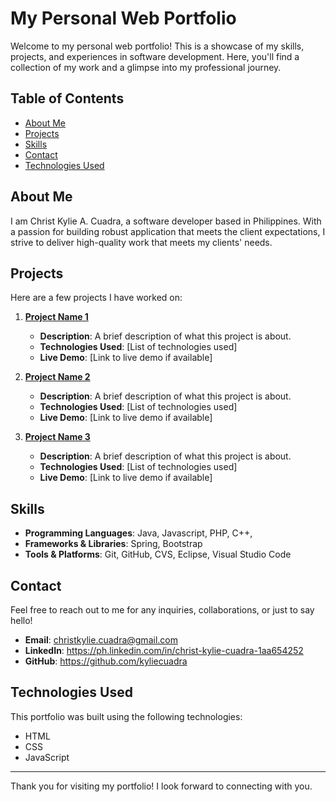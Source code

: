 # My Personal Web Portfolio

Welcome to my personal web portfolio! This is a showcase of my skills, projects, and experiences in software development. Here, you'll find a collection of my work and a glimpse into my professional journey.

## Table of Contents

- [About Me](#about-me)
- [Projects](#projects)
- [Skills](#skills)
- [Contact](#contact)
- [Technologies Used](#technologies-used)

## About Me

I am Christ Kylie A. Cuadra, a software developer based in Philippines. With a passion for building robust application that meets the client expectations, I strive to deliver high-quality work that meets my clients' needs.

## Projects

Here are a few projects I have worked on:

1. **[Project Name 1](link-to-project-1)**
   - **Description**: A brief description of what this project is about.
   - **Technologies Used**: [List of technologies used]
   - **Live Demo**: [Link to live demo if available]

2. **[Project Name 2](link-to-project-2)**
   - **Description**: A brief description of what this project is about.
   - **Technologies Used**: [List of technologies used]
   - **Live Demo**: [Link to live demo if available]

3. **[Project Name 3](link-to-project-3)**
   - **Description**: A brief description of what this project is about.
   - **Technologies Used**: [List of technologies used]
   - **Live Demo**: [Link to live demo if available]

## Skills

- **Programming Languages**: Java, Javascript, PHP, C++,
- **Frameworks & Libraries**: Spring, Bootstrap
- **Tools & Platforms**: Git, GitHub, CVS, Eclipse, Visual Studio Code

## Contact

Feel free to reach out to me for any inquiries, collaborations, or just to say hello!

- **Email**: christkylie.cuadra@gmail.com
- **LinkedIn**: https://ph.linkedin.com/in/christ-kylie-cuadra-1aa654252
- **GitHub**: https://github.com/kyliecuadra

## Technologies Used

This portfolio was built using the following technologies:

- HTML
- CSS
- JavaScript

---

Thank you for visiting my portfolio! I look forward to connecting with you.
